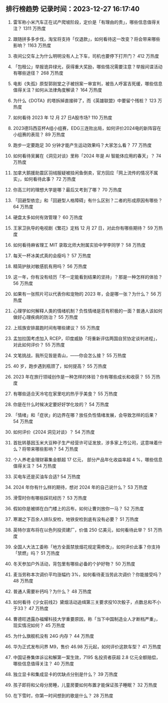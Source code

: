 
## 排行榜趋势 记录时间：2023-12-27 16:17:40
  
  1. 雷军称小米汽车正在试产爬坡阶段，定价是「有理由的贵」，哪些信息值得关注？ 1311 万热度
    
  2. 跟随拼多多步伐，淘宝将支持「仅退款」，如何看待这一改变？将会带来哪些影响？ 1163 万热度
    
  3. 夜间公交车上为什么明明没有人上下车，司机也要停下打开门？ 412 万热度
    
  4. 「包租公」举报诡异绿光，获得重大奖励，哪些情况需要注意？举报间谍活动有哪些途径？ 268 万热度
    
  5. 电影《失孤》原型郭刚堂之子被拐案一审宣判，被告人呼富吉死缓，哪些信息值得关注？如何从法律角度解读？ 164 万热度
    
  6. 为什么《DOTA》的塔拆掉直接碎了，而《英雄联盟》中要留个残桩？ 123 万热度
    
  7. 如何看待 2023 年 12 月 27 日A股市场? 110 万热度
    
  8. 2023德玛西亚杯A组小组赛，EDG三连败出局，如何评价2024电的新阵容在小组赛的表现？ 89 万热度
    
  9. 跑步一定要跑足 30 分钟才能产生运动效果吗？大家怎么看？ 77 万热度
    
  10. 如何看待吴翼在《洞见对谈》里称「2024 年是 AI 智能体应用的春天」？ 74 万热度
    
  11. 加拿大鹅援助震区羽绒服疑被挂闲鱼倒卖，官方回应「网上流传的情况不属实」，如何看待此事？ 72 万热度
    
  12. 你高三时的理想大学是哪？最后又考到了哪？ 70 万热度
    
  13. 「回避型依恋」和「回避型人格障碍」有什么区别？二者的形成原因有哪些？ 64 万热度
    
  14. 硬盘太多如何有效管理？ 60 万热度
    
  15. 王家卫执导的电视剧《繁花》定档 12 月 27 日，对此你有哪些期待？ 59 万热度
    
  16. 如何看待麻省理工 MIT 录取北师大附属实验中学李同学？ 58 万热度
    
  17. 每天一杯冰美式真的会瘦吗？ 57 万热度
    
  18. 精简护肤对敏感肌有用吗？ 56 万热度
    
  19. 这一年，你有没有经历「不一定能看到结果的坚持」？那是一种怎样的体验？ 56 万热度
    
  20. 如果有一张照片可以代表你和宠物的 2023 年，会是哪一张？为什么？ 56 万热度
    
  21. 心理学如何解释人类的情绪机制？负性情绪是否有积极的一面？普通人该如何做好心理疾病的防治？ 55 万热度
    
  22. 上班族安排晨跑时间有哪些建议？ 55 万热度
    
  23. 孟加拉国考虑加入 RCEP，印度威胁「将重新评估两国自贸协定谈判进程」，对此如何评价？ 55 万热度
    
  24. 文笔挑战，我所见皆是青山，——你会怎么接？ 55 万热度
    
  25. 40 岁，跑步遇到瓶颈了，如何提高？ 55 万热度
    
  26. 2023 年在旅行领域创作是一种怎样的体验？你有哪些成长和收获？ 55 万热度
    
  27. 有哪些适合天冷宅在家里吃的热乎乎美食？ 55 万热度
    
  28. 你是在什么时候决定要好好学化妆的？ 54 万热度
    
  29. 「情绪」和「症状」的边界在哪？放任负性情绪发展，会导致怎样的后果？ 54 万热度
    
  30. 如何评价《2024 洞见对谈》？ 54 万热度
    
  31. 首批转基因玉米大豆种子生产经营许可证发放，涉多家上市公司，这意味着什么？将带来哪些影响？ 54 万热度
    
  32. 个人养老金理财募集金额超 17 亿元， 部分产品年化收益率超 4 %，哪些信息值得关注？ 54 万热度
    
  33. 买电车还是买油车合适? 54 万热度
    
  34. 2024 年你有什么样的期待，想对 2024 年的自己说什么？ 53 万热度
    
  35. 滑雪时你有哪些踩坑经历？ 53 万热度
    
  36. 假如你是被绑在白门楼上的吕布，如何让曹刘放你一马？ 52 万热度
    
  37. 寒潮之下百余人排队安检，地铁安检到底有没有必要？ 51 万热度
    
  38. 英特尔宣布将在以色列投资建厂，价值 250 亿美元，如何看待此举？ 51 万热度
    
  39. 全国人大法工委称「地方全面禁放烟花规定需修改」，如何评价此事？你支持「禁燃」吗？ 51 万热度
    
  40. 冬天参加户外活动，背包里有哪些必备的个护好物？ 50 万热度
    
  41. 麦当劳称本次调价平均涨幅约 3%，如何看待麦当劳此次调价？你能接受吗？ 48 万热度
    
  42. 普通人需要补钙吗？为什么？ 48 万热度
    
  43. 如何看待《少女前线2》黛烟活动追缉第三关要求投10次骰子，点数总和不小于33？ 47 万热度
    
  44. 曹德旺透露办福耀科技大学重要原因，称「当下中国制造业人才断档严重」，现实情况如何？ 45 万热度
    
  45. 为什么旗舰机没有 24G 内存？ 44 万热度
    
  46. 华为正式发布问界 M9，售价 46.98 万元起，如何评价这款车型？ 41 万热度
    
  47. 中国证券集体诉讼和解第一案生效，7195 名投资者获超 2.8 亿元全额赔偿，哪些信息值得关注？ 40 万热度
    
  48. 独立显卡和集成显卡的优缺点分别是什么？ 39 万热度
    
  49. 孩子即将和父母分房睡，儿童房要如何布置才能保证孩子睡眠？ 32 万热度
    
  50. 在下雪时，你第一时间想到的歌是什么？ 28 万热度
    